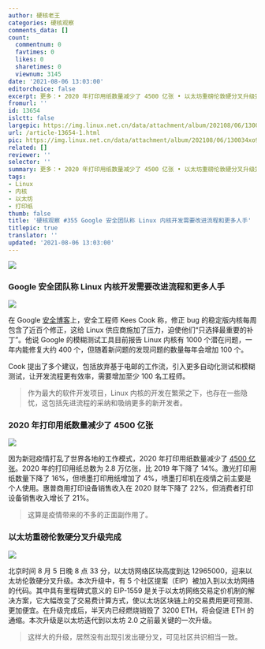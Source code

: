 ```yaml
---
author: 硬核老王
categories: 硬核观察
comments_data: []
count:
  commentnum: 0
  favtimes: 0
  likes: 0
  sharetimes: 0
  viewnum: 3145
date: '2021-08-06 13:03:00'
editorchoice: false
excerpt: 更多：• 2020 年打印用纸数量减少了 4500 亿张 • 以太坊重磅伦敦硬分叉升级完成
fromurl: ''
id: 13654
islctt: false
largepic: https://img.linux.net.cn/data/attachment/album/202108/06/130034xo95c0yyfoxaxory.jpg
url: /article-13654-1.html
pic: https://img.linux.net.cn/data/attachment/album/202108/06/130034xo95c0yyfoxaxory.jpg.thumb.jpg
related: []
reviewer: ''
selector: ''
summary: 更多：• 2020 年打印用纸数量减少了 4500 亿张 • 以太坊重磅伦敦硬分叉升级完成
tags:
- Linux
- 内核
- 以太坊
- 打印纸
thumb: false
title: '硬核观察 #355 Google 安全团队称 Linux 内核开发需要改进流程和更多人手'
titlepic: true
translator: ''
updated: '2021-08-06 13:03:00'
---
```


![](https://img.linux.net.cn/data/attachment/album/202108/06/130034xo95c0yyfoxaxory.jpg)


### Google 安全团队称 Linux 内核开发需要改进流程和更多人手


![](https://img.linux.net.cn/data/attachment/album/202108/06/130046f2wt2cmeqet2thqf.jpg)


在 Google [安全博客](https://security.googleblog.com/2021/08/linux-kernel-security-done-right.html)上，安全工程师 Kees Cook 称，修正 bug 的稳定版内核每周包含了近百个修正，这给 Linux 供应商施加了压力，迫使他们“只选择最重要的补丁”。他说 Google 的模糊测试工具目前报告 Linux 内核有 1000 个潜在问题，一年内能修复大约 400 个，但随着新问题的发现问题的数量每年会增加 100 个。


Cook 提出了多个建议，包括放弃基于电邮的工作流，引入更多自动化测试和模糊测试，让开发流程更有效率，需要增加至少 100 名工程师。



> 
> 作为最大的软件开发项目，Linux 内核的开发在繁荣之下，也存在一些隐忧，这包括先进流程的采纳和吸纳更多的新开发者。
> 
> 
> 


### 2020 年打印用纸数量减少了 4500 亿张


![](https://img.linux.net.cn/data/attachment/album/202108/06/130108wwgua8jugulrpz2c.jpg)


因为新冠疫情打乱了世界各地的工作模式，2020 年打印用纸数量减少了 [4500 亿张](https://www.theregister.com/2021/08/05/idc_pages_printed_in_2020/)。2020 年的打印用纸总数为 2.8 万亿张，比 2019 年下降了 14%。激光打印用纸数量下降了 16%，但喷墨打印用纸增加了 4%，喷墨打印机在疫情之前主要是个人使用。惠普商用打印设备销售收入在 2020 财年下降了 22%，但消费者打印设备销售收入增长了 21%。



> 
> 这算是疫情带来的不多的正面副作用了。
> 
> 
> 


### 以太坊重磅伦敦硬分叉升级完成


![](https://img.linux.net.cn/data/attachment/album/202108/06/130126y5kjbe4z65ej444z.jpg)


北京时间 8 月 5 日晚 8 点 33 分，以太坊网络区块高度到达 12965000，迎来以太坊伦敦硬分叉升级。本次升级中，有 5 个社区提案（EIP）被加入到以太坊网络的代码。其中具有里程碑式意义的 EIP-1559 是关于以太坊网络交易定价机制的解决方案，它大幅改变了交易费计算方式，使以太坊区块链上的交易费用更可预测、更加便宜。在升级完成后，半天内已经燃烧销毁了 3200 ETH，将会促进 ETH 的通缩。本次升级是以太坊迭代到以太坊 2.0 之前最关键的一次升级。



> 
> 这样大的升级，居然没有出现引发出硬分叉，可见社区共识相当一致。
> 
> 
>